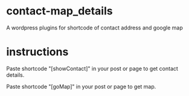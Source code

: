 # contact-map_details
A wordpress plugins for shortcode of contact address and google map


# instructions

Paste shortcode "[showContact]" in your post or page to get contact details.

Paste shortcode "[goMap]" in your post or page to get map.       